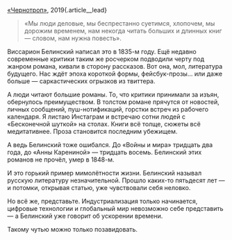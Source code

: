 [«Чернотроп»][1], 2019{.article\_\_lead}

> «Мы люди деловые, мы беспрестанно суетимся, хлопочем, мы дорожим временем, нам некогда читать больших и длинных книг — словом, нам нужна повесть».

Виссарион Белинский написал это в 1835-м году. Ещё недавно современные критики таким же росчерком подводили черту под жанром романа, кивали в сторону рассказов. Вот она, мол, литература будущего. Нас ждёт эпоха короткой формы, фейсбук-прозы… или даже больше — саркастических огрызков из твиттера.

А люди читают большие романы. То, что критики принимали за изъян, обернулось преимуществом. В толстом романе прячутся от новостей, личных сообщений, пуш-нотификаций, горстки встреч из рабочего календаря. Я листаю Инстаграм и встречаю сотни людей с «Бесконечной шуткой» на столах. Книги всё толще, сюжеты всё медитативнее. Проза становится последним убежищем.

А ведь Белинский тоже ошибался. До «Войны и мира» тридцать два года, до «Анны Карениной» — тридцать восемь. Белинский этих романов не прочёл, умер в 1848-м. 

И это горький пример мимолётности жизни. Белинский называл русскую литературу незначительной. Прошло каких-то пятьдесят лет — и потомки, открывая статью, уже чувствовали себя неловко.

Но всё же, представьте. Индустриализация только начинается, цифровые технологии и глобальный мир невозможно себе представить — а Белинский уже говорит об ускорении времени.

Такому чутью можно только позавидовать.

[1]:	http://teleg.run/blacktrope